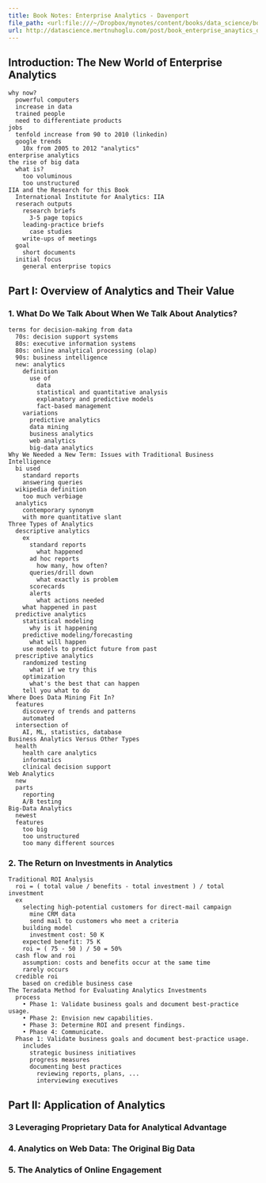 ```yaml
---
title: Book Notes: Enterprise Analytics - Davenport
file_path: <url:file:///~/Dropbox/mynotes/content/books/data_science/book_big_data_at_work.md>
url: http://datascience.mertnuhoglu.com/post/book_enterprise_anaytics_davenport/
---
```


## Introduction: The New World of Enterprise Analytics

    why now?
      powerful computers
      increase in data
      trained people
      need to differentiate products
    jobs
      tenfold increase from 90 to 2010 (linkedin)
      google trends
        10x from 2005 to 2012 "analytics"
    enterprise analytics
    the rise of big data
      what is?
        too voluminous
        too unstructured
    IIA and the Research for this Book
      International Institute for Analytics: IIA
      reserach outputs
        research briefs
          3-5 page topics
        leading-practice briefs
          case studies
        write-ups of meetings
      goal
        short documents
      initial focus
        general enterprise topics

## Part I: Overview of Analytics and Their Value

### 1. What Do We Talk About When We Talk About Analytics?

    terms for decision-making from data
      70s: decision support systems
      80s: executive information systems
      80s: online analytical processing (olap)
      90s: business intelligence
      new: analytics
        definition 
          use of 
            data
            statistical and quantitative analysis
            explanatory and predictive models
            fact-based management
        variations
          predictive analytics
          data mining
          business analytics
          web analytics
          big-data analytics
    Why We Needed a New Term: Issues with Traditional Business Intelligence
      bi used 
        standard reports
        answering queries
      wikipedia definition
        too much verbiage
      analytics
        contemporary synonym
        with more quantitative slant
    Three Types of Analytics
      descriptive analytics
        ex
          standard reports
            what happened
          ad hoc reports
            how many, how often?
          queries/drill down
            what exactly is problem
          scorecards
          alerts
            what actions needed
        what happened in past
      predictive analytics
        statistical modeling
          why is it happening
        predictive modeling/forecasting
          what will happen
        use models to predict future from past
      prescriptive analytics
        randomized testing
          what if we try this
        optimization
          what's the best that can happen
        tell you what to do
    Where Does Data Mining Fit In?
      features
        discovery of trends and patterns
        automated
      intersection of
        AI, ML, statistics, database
    Business Analytics Versus Other Types
      health
        health care analytics
        informatics
        clinical decision support
    Web Analytics
      new
      parts
        reporting
        A/B testing
    Big-Data Analytics
      newest
      features
        too big
        too unstructured
        too many different sources

### 2. The Return on Investments in Analytics

    Traditional ROI Analysis
      roi = ( total value / benefits - total investment ) / total investment
      ex
        selecting high-potential customers for direct-mail campaign
          mine CRM data
          send mail to customers who meet a criteria
        building model
          investment cost: 50 K
        expected benefit: 75 K
        roi = ( 75 - 50 ) / 50 = 50%
      cash flow and roi
        assumption: costs and benefits occur at the same time
        rarely occurs
      credible roi
        based on credible business case
    The Teradata Method for Evaluating Analytics Investments
      process
        • Phase 1: Validate business goals and document best-practice usage.
        • Phase 2: Envision new capabilities.
        • Phase 3: Determine ROI and present findings.
        • Phase 4: Communicate.
      Phase 1: Validate business goals and document best-practice usage.
        includes
          strategic business initiatives
          progress measures
          documenting best practices
            reviewing reports, plans, ...
            interviewing executives

## Part II: Application of Analytics

### 3 Leveraging Proprietary Data for Analytical Advantage

### 4. Analytics on Web Data: The Original Big Data

### 5. The Analytics of Online Engagement

